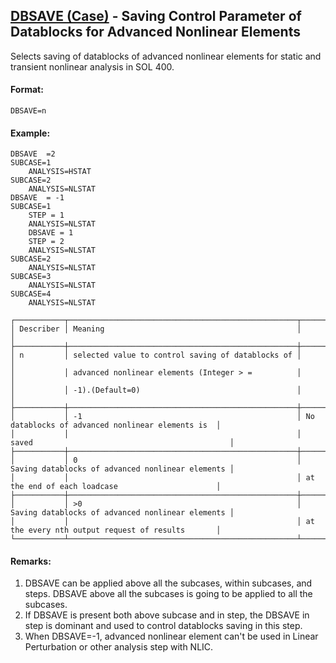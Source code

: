 ## [DBSAVE (Case)](https://help.hexagonmi.com/bundle/MSC_Nastran_2022.4/page/Nastran_Combined_Book/qrg/casecontrol4a/TOC.DBSAVE.Case.xhtml) - Saving Control Parameter of Datablocks for Advanced Nonlinear Elements

Selects saving of datablocks of advanced nonlinear elements for static and transient nonlinear analysis in SOL 400.

#### Format:

```nastran
DBSAVE=n
```

#### Example:

```nastran
DBSAVE  =2
SUBCASE=1
    ANALYSIS=HSTAT
SUBCASE=2
    ANALYSIS=NLSTAT
DBSAVE  = -1
SUBCASE=1
    STEP = 1
    ANALYSIS=NLSTAT
    DBSAVE = 1
    STEP = 2
    ANALYSIS=NLSTAT
SUBCASE=2
    ANALYSIS=NLSTAT
SUBCASE=3
    ANALYSIS=NLSTAT
SUBCASE=4
    ANALYSIS=NLSTAT
```

```text
┌───────────┬───────────────────────────────────────────────────┬──────────────────────────────────────────────────┐
│ Describer │ Meaning                                           │                                                  │
├───────────┼───────────────────────────────────────────────────┼──────────────────────────────────────────────────┤
│ n         │ selected value to control saving of datablocks of │                                                  │
│           │ advanced nonlinear elements (Integer > =          │                                                  │
│           │ -1).(Default=0)                                   │                                                  │
├───────────┼───────────────────────────────────────────────────┼──────────────────────────────────────────────────┤
│           │ -1                                                │ No datablocks of advanced nonlinear elements is  │
│           │                                                   │ saved                                            │
├───────────┼───────────────────────────────────────────────────┼──────────────────────────────────────────────────┤
│           │ 0                                                 │ Saving datablocks of advanced nonlinear elements │
│           │                                                   │ at the end of each loadcase                      │
├───────────┼───────────────────────────────────────────────────┼──────────────────────────────────────────────────┤
│           │ >0                                                │ Saving datablocks of advanced nonlinear elements │
│           │                                                   │ at the every nth output request of results       │
└───────────┴───────────────────────────────────────────────────┴──────────────────────────────────────────────────┘
```

#### Remarks:

1. DBSAVE can be applied above all the subcases, within subcases, and steps. DBSAVE above all the subcases is going to be applied to all the subcases.
2. If DBSAVE is present both above subcase and in step, the DBSAVE in step is dominant and used to control datablocks saving in this step.
3. When DBSAVE=-1, advanced nonlinear element can't be used in Linear Perturbation or other analysis step with NLIC.
